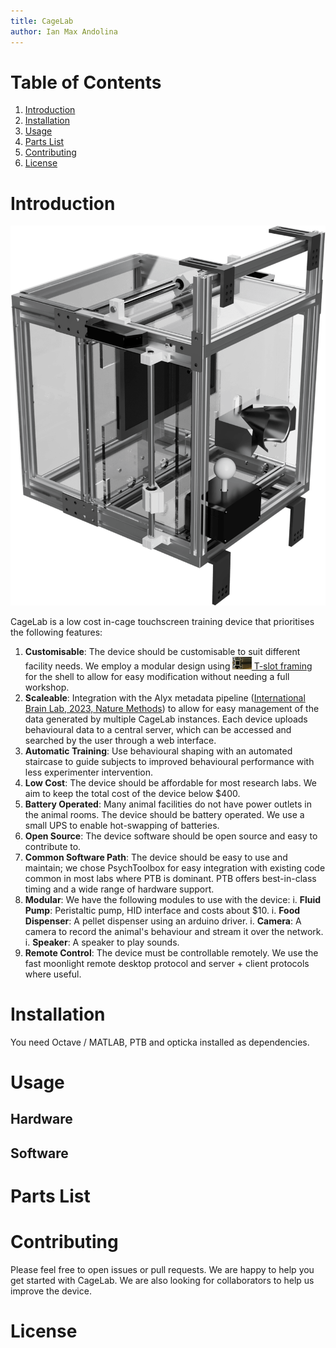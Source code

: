 ```yaml
---
title: CageLab
author: Ian Max Andolina
---
```


# Table of Contents

1. [Introduction](#introduction)
1. [Installation](#installation)
1. [Usage](#usage)
1. [Parts List](#parts-list)
1. [Contributing](#contributing)
1. [License](#license)

# Introduction

![CageLab Render with Eyetracking and Joystick modules](images/CageLab.png)

CageLab is a low cost in-cage touchscreen training device that prioritises the following features:

1. **Customisable**: The device should be customisable to suit different facility needs. We employ a modular design using  [<img src="images/tslot.png" height="20px"> T-slot framing](https://en.wikipedia.org/wiki/T-slot_structural_framing) for the shell to allow for easy modification without needing a full workshop.
1. **Scaleable**: Integration with the Alyx metadata pipeline ([International Brain Lab, 2023, Nature Methods](https://doi.org/10.1038/s41592-022-01742-6)) to allow for easy management of the data generated by multiple CageLab instances. Each device uploads behavioural data to a central server, which can be accessed and searched by the user through a web interface.
1. **Automatic Training**: Use behavioural shaping with an automated staircase to guide subjects to improved behavioural performance with less experimenter intervention.
1. **Low Cost**: The device should be affordable for most research labs. We aim to keep the total cost of the device below $400.
1. **Battery Operated**: Many animal facilities do not have power outlets in the animal rooms. The device should be battery operated. We use a small UPS to enable hot-swapping of batteries.
1. **Open Source**: The device software should be open source and easy to contribute to.
1. **Common Software Path**: The device should be easy to use and maintain; we chose PsychToolbox for easy integration with existing code common in most labs where PTB is dominant. PTB offers best-in-class timing and a wide range of hardware support.
1. **Modular**: We have the following modules to use with the device:
	i. **Fluid Pump**: Peristaltic pump, HID interface and costs about $10.
	i. **Food Dispenser**: A pellet dispenser using an arduino driver.
	i. **Camera**: A camera to record the animal's behaviour and stream it over the network.
	i. **Speaker**: A speaker to play sounds.
1. **Remote Control**: The device must be controllable remotely. We use the fast moonlight remote desktop protocol and server + client protocols where useful.


# Installation

You need Octave / MATLAB, PTB and opticka installed as dependencies.

# Usage

## Hardware

## Software

# Parts List


# Contributing

Please feel free to open issues or pull requests. We are happy to help you get started with CageLab. We are also looking for collaborators to help us improve the device.

# License


